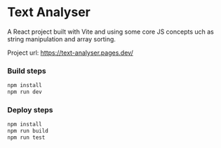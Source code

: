 # Text Analyser

A React project built with Vite and using some core JS concepts uch as string manipulation and array sorting.

Project url: https://text-analyser.pages.dev/

### Build steps
```bash
npm install
npm run dev
```

### Deploy steps
```bash
npm install
npm run build
npm run test
```
